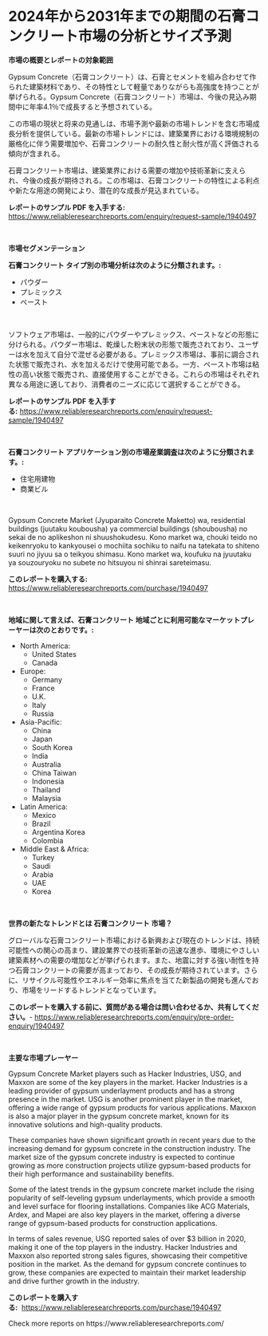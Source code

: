 <p><h1>2024年から2031年までの期間の石膏コンクリート市場の分析とサイズ予測</h1></p><p><strong>市場の概要とレポートの対象範囲</strong></p>
<p><p>Gypsum Concrete（石膏コンクリート）は、石膏とセメントを組み合わせて作られた建築材料であり、その特性として軽量でありながらも高強度を持つことが挙げられる。Gypsum Concrete（石膏コンクリート）市場は、今後の見込み期間中に年率4.1％で成長すると予想されている。</p><p>この市場の現状と将来の見通しは、市場予測や最新の市場トレンドを含む市場成長分析を提供している。最新の市場トレンドには、建築業界における環境規制の厳格化に伴う需要増加や、石膏コンクリートの耐久性と耐火性が高く評価される傾向が含まれる。</p><p>石膏コンクリート市場は、建築業界における需要の増加や技術革新に支えられ、今後の成長が期待される。この市場は、石膏コンクリートの特性による利点や新たな用途の開発により、潜在的な成長が見込まれている。</p></p>
<p><strong>レポートのサンプル PDF を入手する:</strong> <a href="https://www.reliableresearchreports.com/enquiry/request-sample/1940497">https://www.reliableresearchreports.com/enquiry/request-sample/1940497</a></p>
<p>&nbsp;</p>
<p><strong>市場セグメンテーション</strong></p>
<p><strong>石膏コンクリート タイプ別の市場分析は次のように分類されます。:</strong></p>
<p><ul><li>パウダー</li><li>プレミックス</li><li>ペースト</li></ul></p>
<p>&nbsp;</p>
<p><p>ソフトウェア市場は、一般的にパウダーやプレミックス、ペーストなどの形態に分けられる。パウダー市場は、乾燥した粉末状の形態で販売されており、ユーザーは水を加えて自分で混ぜる必要がある。プレミックス市場は、事前に調合された状態で販売され、水を加えるだけで使用可能である。一方、ペースト市場は粘性の高い状態で販売され、直接使用することができる。これらの市場はそれぞれ異なる用途に適しており、消費者のニーズに応じて選択することができる。</p></p>
<p><strong>レポートのサンプル PDF を入手する:</strong>&nbsp;<a href="https://www.reliableresearchreports.com/enquiry/request-sample/1940497">https://www.reliableresearchreports.com/enquiry/request-sample/1940497</a></p>
<p>&nbsp;</p>
<p><strong> 石膏コンクリート アプリケーション別の市場産業調査は次のように分類されます。:</strong></p>
<p><ul><li>住宅用建物</li><li>商業ビル</li></ul></p>
<p>&nbsp;</p>
<p><p>Gypsum Concrete Market (Jyuparaito Concrete Maketto) wa, residential buildings (juutaku koubousha) ya commercial buildings (shoubousha) no sekai de no aplikeshon ni shuushokudesu. Kono market wa, chouki teido no keikenryoku to kankyousei o mochiita sochiku to naifu na tatekata to shiteno suuri no jiyuu sa o teikyou shimasu. Kono market wa, koufuku na jyuutaku ya souzouryoku no subete no hitsuyou ni shinrai sareteimasu.</p></p>
<p><strong>このレポートを購入する:</strong>&nbsp; <a href="https://www.reliableresearchreports.com/purchase/1940497">https://www.reliableresearchreports.com/purchase/1940497</a></p>
<p>&nbsp;</p>
<p><strong>地域に関して言えば、石膏コンクリート 地域ごとに利用可能なマーケットプレーヤーは次のとおりです。:</strong></p>
<p><ul>
    <li>
        North America:
        <ul>
            <li>United States</li>
            <li>Canada</li>
        </ul>
    </li>
    <li>
        Europe:
        <ul>
            <li>Germany</li>
            <li>France</li>
            <li>U.K.</li>
            <li>Italy</li>
            <li>Russia</li>
        </ul>
    </li>
    <li>
        Asia-Pacific:
        <ul>
            <li>China</li>
            <li>Japan</li>
            <li>South Korea</li>
            <li>India</li>
            <li>Australia</li>
            <li>China Taiwan</li>
            <li>Indonesia</li>
            <li>Thailand</li>
            <li>Malaysia</li>
        </ul>
    </li>
    <li>
        Latin America:
        <ul>
            <li>Mexico</li>
            <li>Brazil</li>
            <li>Argentina Korea</li>
            <li>Colombia</li>
        </ul>
    </li>
    <li>
        Middle East & Africa:
        <ul>
            <li>Turkey</li>
            <li>Saudi</li>
            <li>Arabia</li>
            <li>UAE</li>
            <li>Korea</li>
        </ul>
    </li>
    </ul></p>
<p>&nbsp;</p>
<p><strong>世界の新たなトレンドとは 石膏コンクリート 市場？</strong></p>
<p><p>グローバルな石膏コンクリート市場における新興および現在のトレンドは、持続可能性への関心の高まり、建設業界での技術革新の迅速な進歩、環境にやさしい建築素材への需要の増加などが挙げられます。また、地震に対する強い耐性を持つ石膏コンクリートの需要が高まっており、その成長が期待されています。さらに、リサイクル可能性やエネルギー効率に焦点を当てた新製品の開発も進んでおり、市場をリードするトレンドとなっています。</p></p>
<p><strong>このレポートを購入する前に、質問がある場合は問い合わせるか、共有してください。</strong>- <a href="https://www.reliableresearchreports.com/enquiry/pre-order-enquiry/1940497">https://www.reliableresearchreports.com/enquiry/pre-order-enquiry/1940497</a></p>
<p>&nbsp;</p>
<p><strong>主要な市場プレーヤー</strong></p>
<p><p>Gypsum Concrete Market players such as Hacker Industries, USG, and Maxxon are some of the key players in the market. Hacker Industries is a leading provider of gypsum underlayment products and has a strong presence in the market. USG is another prominent player in the market, offering a wide range of gypsum products for various applications. Maxxon is also a major player in the gypsum concrete market, known for its innovative solutions and high-quality products.</p><p>These companies have shown significant growth in recent years due to the increasing demand for gypsum concrete in the construction industry. The market size of the gypsum concrete industry is expected to continue growing as more construction projects utilize gypsum-based products for their high performance and sustainability benefits.</p><p>Some of the latest trends in the gypsum concrete market include the rising popularity of self-leveling gypsum underlayments, which provide a smooth and level surface for flooring installations. Companies like ACG Materials, Ardex, and Mapei are also key players in the market, offering a diverse range of gypsum-based products for construction applications.</p><p>In terms of sales revenue, USG reported sales of over $3 billion in 2020, making it one of the top players in the industry. Hacker Industries and Maxxon also reported strong sales figures, showcasing their competitive position in the market. As the demand for gypsum concrete continues to grow, these companies are expected to maintain their market leadership and drive further growth in the industry.</p></p>
<p><strong>このレポートを購入する:</strong>&nbsp;&nbsp;<a href="https://www.reliableresearchreports.com/purchase/1940497">https://www.reliableresearchreports.com/purchase/1940497</a></p>
<p>Check more reports on https://www.reliableresearchreports.com/</p>